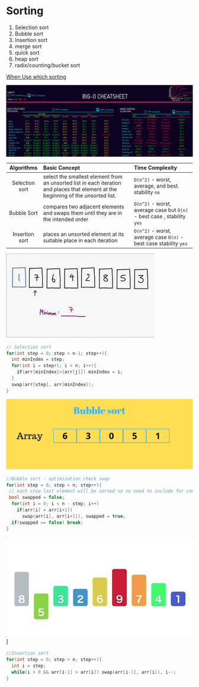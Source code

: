 # Sorting

1. Selection sort
2. Bubble sort
3. Insertion sort
4. merge sort
5. quick sort
6. heap sort
7. radix/counting/bucket sort
  
[When Use which sorting](https://code.likeagirl.io/5-essential-sorting-algorithms-you-should-know-for-your-next-coding-interview-ffc048b0c95a)

![image](big-o.png)

| Algorithms | Basic Concept | Time Complexity |
|:----------:|:-------------|:--------------|
| Selection sort | select the smallest element from an unsorted list in each iteration and places that element at the beginning of the unsorted list.| `O(n^2)` - worst, average, and best. stability `no`|
|Bubble Sort | compares two adjacent elements and swaps them until they are in the intended order|`O(n^2)` - worst, average case but `O(n)` - best case , stability `yes`|  
|Insertion sort|places an unsorted element at its suitable place in each iteration| `O(n^2)` - worst, average case `O(n)` - best case stability `yes`|

![image](selection-sort.gif)

``` CPP
// Selection sort
for(int step = 0; step < n-1; step++){
  int minIndex = step;
  for(int i = step+1; i < n; i++){
    if(arr[minIndex]>[arr[j]]) minIndex = i;
  }
  swap(arr[step], arr[minIndex]);
}
```

![image ](bubble-sort.gif)

```CPP
//Bubble sort - optimization check swap
for(int step = 0; step < n; step++){
 // each step last element will be sorted so no need to include for comparison.
 bool swapped = false;
  for(int i = 0; i < n - step; i++)
    if(arr[i] > arr[i+1]) 
      swap(arr[i], arr[i+1]), swapped = true;
  if(swapped == false) break;
}
```

![image ](insertion-sort.gif)]

```CPP
//Insertion sort
for(int step = 0; step < n; step++){
  int i = step;
  while(i > 0 && arr[i-1] > arr[i]) swap(arr[i-1], arr[i]), i--;
}

```
